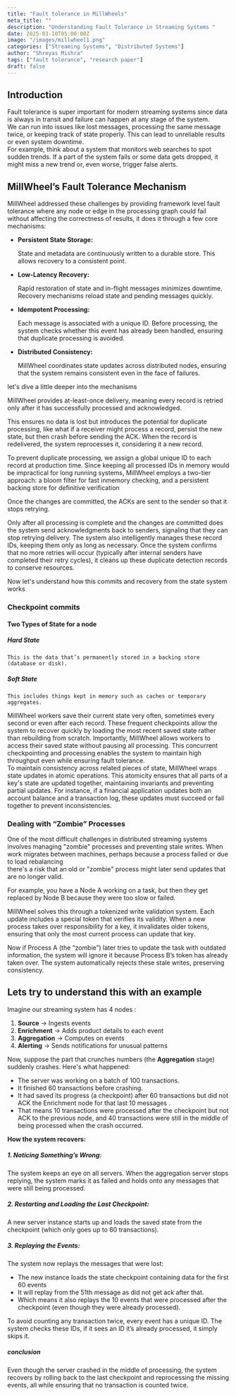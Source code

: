 ```yaml
---
title: "Fault tolerance in MillWheels"
meta_title: ""
description: "Understanding Fault Tolerance in Streaming Systems "
date: 2025-03-10T05:00:00Z
image: "/images/millwheel1.png"
categories: ["Streaming Systems", "Distributed Systems"]
author: "Shreyas Mishra"
tags: ["fault tolerance", "research paper"]
draft: false
---
```



## Introduction

Fault tolerance is super important for modern streaming systems since data is always in transit and failure can happen at any stage of the system. <br>
We can run into issues like lost messages, processing the same message twice, or keeping track of state properly. This can lead to unreliable results or even system downtime. <br>
For example, think about a system that monitors web searches to spot sudden trends. If a part of the system fails or some data gets dropped, it might miss a new trend or, even worse, trigger false alerts.


## MillWheel’s Fault Tolerance Mechanism


MillWheel addressed these challenges by providing framework level fault tolerance where any node or edge in the processing graph could fail without affecting the correctness of results, it does it  through a few core mechanisms:

- **Persistent State Storage:**
    
    State and metadata are continuously written to a durable store. This allows recovery to a consistent point.
    
- **Low-Latency Recovery:**
    
    Rapid restoration of state and in-flight messages minimizes downtime. Recovery mechanisms reload state and pending messages quickly.
    
- **Idempotent Processing:**
    
    Each message is associated with a unique ID. Before processing, the system checks whether this event has already been handled, ensuring that duplicate processing is avoided.
    
- **Distributed Consistency:**
    
    MillWheel coordinates state updates across distributed nodes, ensuring that the system remains consistent even in the face of failures.
    

let's dive a little deeper into the mechanisms

MillWheel provides at-least-once delivery, meaning every record is retried only after it has successfully processed and acknowledged. 

This ensures no data is lost but introduces the potential for duplicate processing, like what if a receiver might process a record, persist the new state, but then crash before sending the ACK. When the record is redelivered, the system reprocesses it, considering it a new record. 

To prevent duplicate processing, we assign a global unique ID to each record at production time. Since keeping all processed IDs in memory would be impractical for long running systems, MillWheel employs a two-tier approach: a bloom filter for fast inmemory checking, and a persistent backing store for definitive verification

Once the changes are committed, the ACKs are sent to the sender so that it stops retrying.

Only after all processing is complete and the changes are committed does the system send acknowledgments back to senders, signaling that they can stop retrying delivery. The system also intelligently manages these record IDs, keeping them only as long as necessary. Once the system confirms that no more retries will occur (typically after internal senders have completed their retry cycles), it cleans up these duplicate detection records to conserve resources.

Now let's understand how this commits and recovery from the state system works 

### Checkpoint commits

#### Two Types of State for a node

##### Hard State
    
    This is the data that’s permanently stored in a backing store (database or disk). 
    
##### Soft State

    This includes things kept in memory such as caches or temporary aggregates. 
    


MillWheel workers save their current state very often, sometimes every second or even after each record. These frequent checkpoints allow the system to recover quickly by loading the most recent saved state rather than rebuilding from scratch.
Importantly, MillWheel allows workers to access their saved state without pausing all processing. This concurrent checkpointing and processing enables the system to maintain high throughput even while ensuring fault tolerance.<br>
To maintain consistency across related pieces of state, MillWheel wraps state updates in atomic operations. This atomicity ensures that all parts of a key's state are updated together, maintaining invariants and preventing partial updates. For instance, if a financial application updates both an account balance and a transaction log, these updates must succeed or fail together to prevent inconsistencies.


### Dealing with “Zombie” Processes 

One of the most difficult challenges in distributed streaming systems involves managing "zombie" processes and preventing stale writes. When work migrates between machines, perhaps because a process failed or due to load rebalancing <br>there's a risk that an old or "zombie" process might later send updates that are no longer valid.

For example, you have a Node A working on a task, but then they get replaced by Node B because they were too slow or failed. 

MillWheel solves this through a tokenized write validation system. Each update includes a special token that verifies its validity. When a new process takes over responsibility for a key, it invalidates older tokens, ensuring that only the most current process can update that key. 

Now if Process A (the “zombie”) later tries to update the task with outdated information, the system will ignore it because Process B’s token has already taken over. The system automatically rejects these stale writes, preserving consistency.


## Lets try to understand this with an example

Imagine our streaming system has 4 nodes :
1. **Source** → Ingests events
2. **Enrichment** → Adds product details to each event
3. **Aggregation** → Computes on events
4. **Alerting** → Sends notifications for unusual patterns

Now, suppose the part that crunches numbers (the **Aggregation** stage) suddenly crashes. Here's what happened:

- The server was working on a batch of 100 transactions.
- It finished 60 transactions before crashing.
- It had saved its progress (a checkpoint) after 60 transactions but did not ACK the Enrichment node for that last 10 messages .
- That means 10 transactions were processed after the checkpoint but not ACK to the previous node, and 40 transactions were still in the middle of being processed when the crash occurred.

**How the system recovers:**

##### 1. Noticing Something’s Wrong:
   The system keeps an eye on all servers. When the aggregation server stops replying, the system marks it as failed and holds onto any messages that were still being processed.

##### 2. Restarting and Loading the Last Checkpoint:
   A new server instance starts up and loads the saved state from the checkpoint (which only goes up to 60 transactions).

##### 3. Replaying the Events:
   The system now replays the messages that were lost:
   - The new instance loads the state checkpoint containing data for the first 60 events
   - It will replay from the 51th message as did not get ack after that.
   - Which means it also replays the 10 events that were processed after the checkpoint (even though they were already processed).
   
   To avoid counting any transaction twice, every event has a unique ID. The system checks these IDs, if it sees an ID it’s already processed, it simply skips it.


##### conclusion

Even though the server crashed in the middle of processing, the system recovers by rolling back to the last checkpoint and reprocessing the missing events, all while ensuring that no transaction is counted twice.

